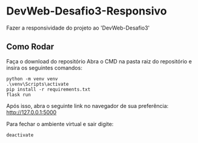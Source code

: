 # DevWeb-Desafio3-Responsivo
Fazer a responsividade do projeto ao 'DevWeb-Desafio3'

## Como Rodar
Faça o download do repositório
Abra o CMD na pasta raiz do repositório e insira os seguintes comandos:
```
python -m venv venv
.\venv\Scripts\activate
pip install -r requirements.txt
flask run
```
Após isso, abra o seguinte link no navegador de sua preferência: http://127.0.0.1:5000

Para fechar o ambiente virtual e sair digite:
```
deactivate
```
